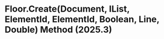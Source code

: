 # Floor.Create(Document, IList<CurveLoop>, ElementId, ElementId, Boolean, Line, Double) Method (2025.3)

﻿